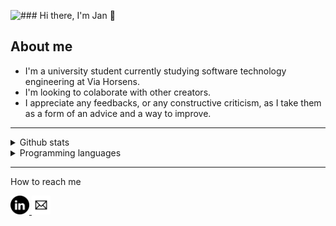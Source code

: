 ![### Hi there, I'm Jan 👋](https://capsule-render.vercel.app/api?type=wave&color=auto&height=300&section=header&text=capsule%20render&fontSize=90)


## About me
  * I'm a university student currently studying software technology engineering at Via Horsens.
  * I'm looking to colaborate with other creators.
  * I appreciate any feedbacks, or any constructive criticism, as I take them as a form of an advice and a way to improve.

---

<details>
 <summary>
  Github stats
 </summary>
 
 ![GitHub stats](https://github-readme-stats.vercel.app/api?username=HansLongLe)
 
</details>


<details>
 <summary>
   Programming languages
 </summary>
 
 ![Programming languages](https://github-readme-stats.vercel.app/api/top-langs/?username=HansLongLe&layout=compact&theme=buefy&hide_border=true)
 
</details>

---

 How to reach me
 
<a href="https://dk.linkedin.com/in/jan-le-218113227?trk=profile-badge">
 <img src="linkedin_black_logo_icon_147114.png" width="30" height="30">
</a>
<a href="mailto:lunde@adobe.com?subject=[GitHub]%20">
<img src=email-icon-black-simple_5f4567ca24989.png width="30" height="30">
</a>




<!--
**HansLongLe/HansLongLe** is a ✨ _special_ ✨ repository because its `README.md` (this file) appears on your GitHub profile.

Here are some ideas to get you started:

- 🔭 I’m currently working on ...
- 🌱 I’m currently learning ...
- 👯 I’m looking to collaborate on ...
- 🤔 I’m looking for help with ...
- 💬 Ask me about ...
- 📫 How to reach me: ...
- 😄 Pronouns: ...
- ⚡ Fun fact: ...
-->

